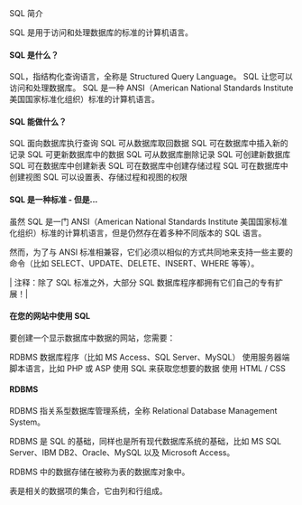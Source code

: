  SQL 简介
 
SQL 是用于访问和处理数据库的标准的计算机语言。

 

#### SQL 是什么？

 
SQL，指结构化查询语言，全称是 Structured Query Language。
 SQL 让您可以访问和处理数据库。
 SQL 是一种 ANSI（American National Standards Institute 美国国家标准化组织）标准的计算机语言。
 


#### SQL 能做什么？

 
SQL 面向数据库执行查询
 SQL 可从数据库取回数据
 SQL 可在数据库中插入新的记录
 SQL 可更新数据库中的数据
 SQL 可从数据库删除记录
 SQL 可创建新数据库
 SQL 可在数据库中创建新表
 SQL 可在数据库中创建存储过程
 SQL 可在数据库中创建视图
 SQL 可以设置表、存储过程和视图的权限
 


#### SQL 是一种标准 - 但是...

 虽然 SQL 是一门 ANSI（American National Standards Institute 美国国家标准化组织）标准的计算机语言，但是仍然存在着多种不同版本的 SQL 语言。

 然而，为了与 ANSI 标准相兼容，它们必须以相似的方式共同地来支持一些主要的命令（比如 SELECT、UPDATE、DELETE、INSERT、WHERE 等等）。

 

|  注释：除了 SQL 标准之外，大部分 SQL 数据库程序都拥有它们自己的专有扩展！|





#### 在您的网站中使用 SQL

 要创建一个显示数据库中数据的网站，您需要：

 
RDBMS 数据库程序（比如 MS Access、SQL Server、MySQL）
 使用服务器端脚本语言，比如 PHP 或 ASP
 使用 SQL 来获取您想要的数据
 使用 HTML / CSS
 


#### RDBMS

 RDBMS 指关系型数据库管理系统，全称 Relational Database Management System。

 RDBMS 是 SQL 的基础，同样也是所有现代数据库系统的基础，比如 MS SQL Server、IBM DB2、Oracle、MySQL 以及 Microsoft Access。

 RDBMS 中的数据存储在被称为表的数据库对象中。

 表是相关的数据项的集合，它由列和行组成。

 


